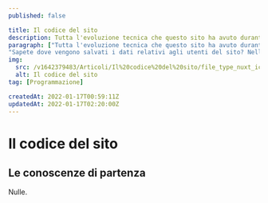```yaml
---
published: false

title: Il codice del sito
description: Tutta l'evoluzione tecnica che questo sito ha avuto durante la sua costruzione e le quindi le tecnologie che alla fine ho scelto di usare.
paragraph: ["Tutta l'evoluzione tecnica che questo sito ha avuto durante la sua costruzione e le quindi le tecnologie che alla fine ho scelto di usare.",
"Sapete dove vengono salvati i dati relativi agli utenti del sito? Nell'articolo questo e  molto altro"]
img:
  src: /v1642379483/Articoli/Il%20codice%20del%20sito/file_type_nuxt_icon_130293.svg
  alt: Il codice del sito
tag: [Programmazione]

createdAt: 2022-01-17T00:59:11Z
updatedAt: 2022-01-17T02:20:00Z
---
```


# Il codice del sito

<CMedia :s="img.src" :a="img.src"></CMedia>

## Le conoscenze di partenza

Nulle.

<CMedia s="http://localhost/BWS/it/analytics.php?anni=1&id_pagina=9&tipo_pagina=&lingua=&anno_partenza=&submit=Genera" c="Bocchio's Analitics" type="iframe"></CMedia>

<CMedia s="https://open.spotify.com/embed/playlist/1NVMtezq5vWtoDhG9fnZhx?utm_source=generator&theme=0" c="Spotify playlist" type="iframe"></CMedia>
